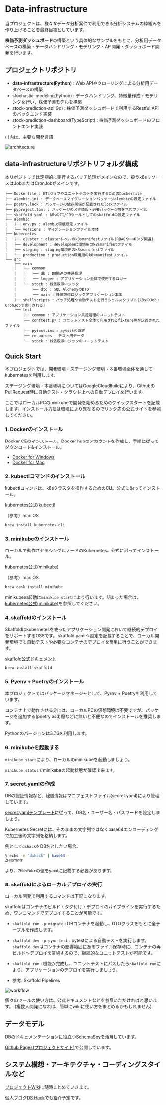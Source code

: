 # Data-infrastructure

当プロジェクトは、様々なデータ分析案件で利用できる分析システムの枠組みを作り上げることを最終目標としています。

**株価予測ダッシュボード**の構築という具体的なサンプルをもとに、分析用データベースの構築・データハンドリング・モデリング・API開発・ダッシュボード開発を行います。

## プロジェクトリポジトリ

- **data-infrastructure(Python)** : Web APIやクローリングによる分析用データベースの構築
- stochastic-modeling(Python) : データハンドリング、特徴量作成・モデリングを行い、株価予測モデルを構築
- stock-prediction-api(Go) : 株価予測ダッシュボードで利用するRestful APIのバックエンド実装
- stock-prediction-dashboard(TypeScript) : 株価予測ダッシュボードのフロントエンド実装

( )内は、主要な開発言語

![architecture](https://user-images.githubusercontent.com/56133802/76705546-2e361000-6724-11ea-83b7-664ca29465de.png)

## data-infrastructureリポジトリフォルダ構成

本リポジトリでは定期的に実行するバッチ処理がメインなので、扱うk8sリソースはJobまたはCronJobがメインです。

```tree
├── Dockerfile : ETLジョブやユニットテストを実行するためのDockerfile
├── alembic.ini : データベースマイグレーションパッケージalembicの設定ファイル
├── poetry.lock : パッケージの依存関係が記載されたlockファイル
├── pyproject.toml : パッケージのメタ情報・必要パッケージ等を含むファイル
├── skaffold.yaml : k8sのCI/CDツールとしてのskaffoldの設定ファイル
├── alembic
│   ├── env.py : alembic環境設定ファイル
│   └── versions : マイグレーションファイル本体
├── kubernetes
│   ├── cluster : clusterレベルのk8smanifestファイル(RBACやロギング関連)
│   ├── development : development環境用のk8smanifestファイル
│   ├── staging : staging環境用のk8smanifestファイル
│   └── production : production環境用のk8smanifestファイル
└── src
    ├── main
    │   ├── common
    │   │   ├── db : DB関連の共通処理
    │   │   └── logger : アプリケーション全体で使用するロガー
    │   └── stock : 株価取得ロジック
    │       ├── dto : SQL AlchemyのDTO
    │       └── main : 株価取得ロジックアプリケーション本体
    ├── shellscripts : バッチ処理や自動テストを行うシェルスクリプト(k8sのJob・CronJobで実行される)
    └── test
        ├── common : アプリケーション共通処理のユニットテスト
        ├── conftest.py : ユニットテスト全体で利用されるfixture等が定義されたファイル
        ├── pytest.ini : pytestの設定
        ├── resources : テスト用データ
        └── stock : 株価取得ロジックのユニットテスト
```

## Quick Start

本プロジェクトでは、開発環境・ステージング環境・本番環境全体を通してkubernetesを利用します。

ステージング環境・本番環境についてはGoogleCloudBuildにより、GithubのPullRequest時に自動テスト・クラウド上への自動デプロイを行います。

ここではローカルPCのminikubeで開発を始めるためのクイックスタートを記載します。インストール方法は環境により異なるのでリンク先の公式サイトを参照してください。

### 1. Dockerのインストール

Docker CEのインストール。Docker hubのアカウントを作成し、手順に従ってダウンロード&インストール。

- [Docker for Windows](https://hub.docker.com/editions/community/docker-ce-desktop-windows)
- [Docker for Mac](https://hub.docker.com/editions/community/docker-ce-desktop-mac)

### 2. kubectlコマンドのインストール

kubectlコマンドは、k8sクラスタを操作するためのCLI。公式に沿ってインストール。

[kubernetes公式(kubectl)](https://kubernetes.io/ja/docs/tasks/tools/install-kubectl/)

（参考）mac OS

```bash
brew install kubernetes-cli
```

### 3. minikubeのインストール

ローカルで動作させるシングルノードのKubernetes。公式に沿ってインストール。

[kubernetes公式(minikube)](https://kubernetes.io/docs/tasks/tools/install-minikube/)

（参考）mac OS

```bash
brew cask install minikube
```

minikubeの起動は`minikube start`により行います。詰まった場合は、[kubernetes公式(minikube)](https://kubernetes.io/ja/docs/setup/learning-environment/minikube/)を参照してください。

### 4. skaffoldのインストール

Skaffoldはkubernetesを使ったアプリケーション開発において継続的デプロイをサポートするOSSです。 skaffold.yamlへ設定を記載することで、ローカル開発環境でも自動テストや必要なコンテナのデプロイを簡単に行うことができます。

[skaffold公式ドキュメント](https://skaffold.dev/docs/install/)

```bash
brew install skaffold
```

### 5. Pyenv + Poetryのインストール

本プロジェクトではパッケージマネージャとして、Pyenv + Poetryを利用しています。

コンテナ上で動作させる分には、ローカルPCの仮想環境は不要ですが、パッケージを追加する(poetry add)際などに無いと不便なのでインストールを推奨します。

Pythonのバージョンは3.7.6を利用します。

### 6. minikubeを起動する

`minikube start`により、ローカルのminikubeを起動しましょう。

`minikube status`でminikubeの起動状態が確認出来ます。

### 7. secret.yamlの作成

DBの認証情報など、秘匿情報はマニフェストファイル(secret.yaml)により管理しています。

[secret.yamlテンプレート](https://github.com/ds-hack/data-infrastructure/blob/master/kubernetes/development/secret.yaml.tmpl)に従って、DB名・ユーザー名・パスワードを設定しましょう。

Kubernetes Secretには、そのままの文字列ではなくbase64エンコーディングで加工後の文字列を格納します。

例として`dshack`をDB名としたい場合、

```bash
% echo -n "dshack" | base64 -
ZHNoYWNr
```

より、`ZHNoYWNr`の値をyamlに記載する必要があります。

### 8. skaffoldによるローカルデプロイの実行

ローカル開発で利用するコマンドは下記になります。

skaffoldはコンテナのビルド・タグ付け・デプロイのパイプラインを実行するため、ワンコマンドでデプロイすることが可能です。

- `skaffold run -p migrate` : DBコンテナを起動し、DTOクラスをもとに全テーブルを作成します。
- `skaffold dev -p sync-test` : pytestによる自動テストを実行します。`skaffold dev`はコンテナの影響範囲にあるファイル保存時に、コンテナの再ビルド〜デプロイを実施するので、継続的なユニットテストが可能です。
- `skaffold run` : 機能が完成し、ユニットテストにパスしたら`skaffold run`により、アプリケーションのデプロイを実行しましょう。

- 参考: Skaffold Pipelines

![workflow](https://user-images.githubusercontent.com/56133802/75913216-e1397a80-5e95-11ea-8e94-479eab9f645b.png)

個々のツールの使い方は、公式ドキュメントなどを参照いただければと思います。 (複数人開発になれば、簡単にwikiに使い方をまとめるかもしれません)

## データモデル

DBのドキュメンテーションに役立つ[SchemaSpy](http://schemaspy.org/)を活用しています。

[Github Pages(プロジェクトサイト)](https://ds-hack.github.io/data-infrastructure/index.html)で公開しています。

## システム構想・アーキテクチャ・コーディングスタイルなど

[プロジェクトWiki](https://github.com/ds-hack/data-infrastructure/wiki)に随時まとめていきます。

個人ブログ[DS Hack](https://datascientist-toolbox.com/)でも紹介予定です。
